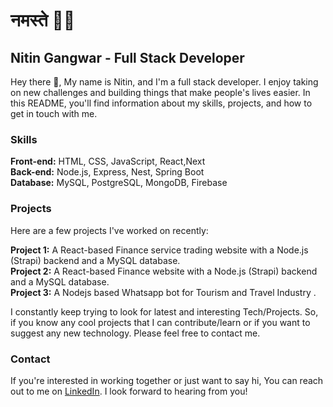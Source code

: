 # नमस्ते 🙏🏻

## Nitin Gangwar - Full Stack Developer
Hey there 👋, My name is Nitin, and I'm a full stack developer. I enjoy taking on new challenges and building things that make people's lives easier. In this README, you'll find information about my skills, projects, and how to get in touch with me.

### Skills
**Front-end:** HTML, CSS, JavaScript, React,Next <br/>
**Back-end:** Node.js, Express, Nest, Spring Boot<br/>
**Database:** MySQL, PostgreSQL, MongoDB, Firebase<br/>

### Projects
Here are a few projects I've worked on recently:

**Project 1:** A React-based Finance service trading website with a Node.js (Strapi) backend and a MySQL database.<br/>
**Project 2:** A React-based Finance website with a Node.js (Strapi) backend and a MySQL database.<br/>
**Project 3:** A Nodejs based Whatsapp bot for Tourism and Travel Industry .<br/>


I constantly keep trying to look for latest and interesting Tech/Projects. So, if you know any cool projects that I can contribute/learn or if you want to suggest any new technology. Please feel free to contact me.

### Contact
If you're interested in working together or just want to say hi, You can reach out to me on [LinkedIn](https://www.linkedin.com/in/nitin-gangwar-54243a12a/). I look forward to hearing from you!

